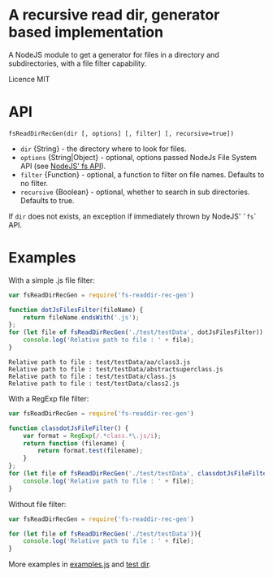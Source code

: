 # A recursive read dir, generator based implementation

A NodeJS module to get a generator for files in a directory and subdirectories, with a file filter capability.

Licence MIT

# API

    fsReadDirRecGen(dir [, options] [, filter] [, recursive=true])

* ```dir``` {String} - the directory where to look for files.
* ```options``` {String|Object} - optional, options passed NodeJs File System API (see [NodeJS' fs API](https://nodejs.org/api/fs.html#fs_fs_readdir_path_options_callback)).
* ```filter``` {Function} - optional, a function to filter on file names. Defaults to no filter.
* ```recursive``` {Boolean} - optional, whether to search in sub directories. Defaults to true.

If ```dir``` does not exists, an exception if immediately thrown by NodeJS' ``̀`fs``̀` API.

# Examples
With a simple .js file filter:
```js
var fsReadDirRecGen = require('fs-readdir-rec-gen')

function dotJsFilesFilter(fileName) {
    return fileName.endsWith('.js');
};
for (let file of fsReadDirRecGen('./test/testData', dotJsFilesFilter)) {
    console.log('Relative path to file : ' + file);
}
```
```
Relative path to file : test/testData/aa/class3.js
Relative path to file : test/testData/abstractsuperclass.js
Relative path to file : test/testData/class.js
Relative path to file : test/testData/class2.js
```

With a RegExp file filter:
```js
var fsReadDirRecGen = require('fs-readdir-rec-gen')

function classdotJsFileFilter() {
    var format = RegExp(/.*class.*\.js/i);
    return function (filename) {
        return format.test(filename);
    }
};
for (let file of fsReadDirRecGen('./test/testData', classdotJsFileFilter())){
    console.log('Relative path to file : ' + file);
}
```

Without file filter:
```js
var fsReadDirRecGen = require('fs-readdir-rec-gen')

for (let file of fsReadDirRecGen('./test/testData')){
    console.log('Relative path to file : ' + file);
}
```

More examples in [examples.js](examples.js) and [test dir](test).
